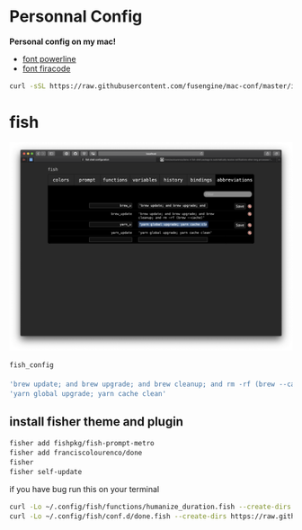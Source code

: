 # Personnal Config

<strong>Personal config on my mac!</strong>

* [font powerline](https://github.com/powerline/fonts)
* [font firacode](https://github.com/tonsky/FiraCode)

```sh
curl -sSL https://raw.githubusercontent.com/fusengine/mac-conf/master/install.sh | sh
```

# fish
![fisher](img/fish.png)
```sh
fish_config

'brew update; and brew upgrade; and brew cleanup; and rm -rf (brew --cache)'
'yarn global upgrade; yarn cache clean'
```

## install fisher theme and plugin

```sh
fisher add fishpkg/fish-prompt-metro
fisher add franciscolourenco/done
fisher
fisher self-update

```
if you have bug run this on your terminal
```sh
curl -Lo ~/.config/fish/functions/humanize_duration.fish --create-dirs https://raw.githubusercontent.com/fishpkg/fish-humanize-duration/master/humanize_duration.fish
curl -Lo ~/.config/fish/conf.d/done.fish --create-dirs https://raw.githubusercontent.com/franciscolourenco/done/master/conf.d/done.fish
```
